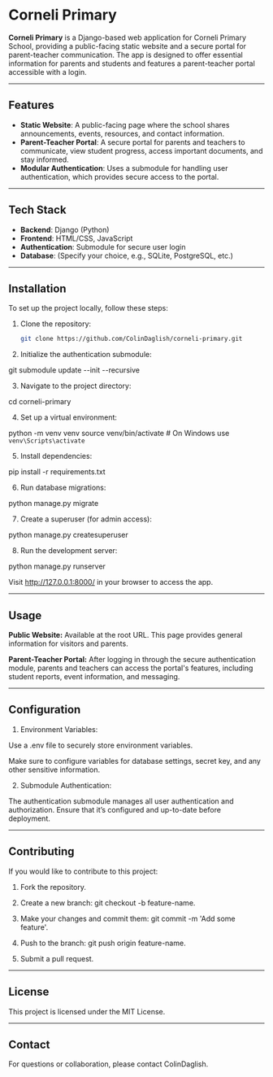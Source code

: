 # Corneli Primary

**Corneli Primary** is a Django-based web application for Corneli Primary School, providing a public-facing static website and a secure portal for parent-teacher communication. The app is designed to offer essential information for parents and students and features a parent-teacher portal accessible with a login.

---

## Features

- **Static Website**: A public-facing page where the school shares announcements, events, resources, and contact information.
- **Parent-Teacher Portal**: A secure portal for parents and teachers to communicate, view student progress, access important documents, and stay informed.
- **Modular Authentication**: Uses a submodule for handling user authentication, which provides secure access to the portal.

---

## Tech Stack

- **Backend**: Django (Python)
- **Frontend**: HTML/CSS, JavaScript
- **Authentication**: Submodule for secure user login
- **Database**: (Specify your choice, e.g., SQLite, PostgreSQL, etc.)

---

## Installation

To set up the project locally, follow these steps:

1. Clone the repository:
   ```bash
   git clone https://github.com/ColinDaglish/corneli-primary.git

2. Initialize the authentication submodule:

git submodule update --init --recursive


3. Navigate to the project directory:

cd corneli-primary


4. Set up a virtual environment:

python -m venv venv
source venv/bin/activate  # On Windows use `venv\Scripts\activate`


5. Install dependencies:

pip install -r requirements.txt


6. Run database migrations:

python manage.py migrate


7. Create a superuser (for admin access):

python manage.py createsuperuser


8. Run the development server:

python manage.py runserver

Visit http://127.0.0.1:8000/ in your browser to access the app.




---

## Usage

**Public Website:** Available at the root URL. This page provides general information for visitors and parents.

**Parent-Teacher Portal:** After logging in through the secure authentication module, parents and teachers can access the portal's features, including student reports, event information, and messaging.



---

## Configuration

1. Environment Variables:

Use a .env file to securely store environment variables.

Make sure to configure variables for database settings, secret key, and any other sensitive information.



2. Submodule Authentication:

The authentication submodule manages all user authentication and authorization. Ensure that it’s configured and up-to-date before deployment.





---

## Contributing

If you would like to contribute to this project:

1. Fork the repository.


2. Create a new branch: git checkout -b feature-name.


3. Make your changes and commit them: git commit -m 'Add some feature'.


4. Push to the branch: git push origin feature-name.


5. Submit a pull request.




---

## License

This project is licensed under the MIT License.


---

## Contact

For questions or collaboration, please contact ColinDaglish.

